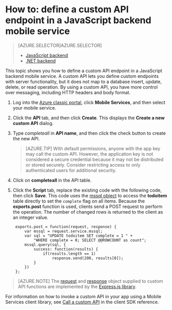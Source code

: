 <properties
    pageTitle="How to define a custom API in a JavaScript backend mobile service | Azure Mobile Services"
    description="Learn how to define a custom API endpoint in a JavaScript backend mobile service."
    services="mobile-services"
    documentationCenter=""
    authors="ggailey777"
    manager="dwrede"
    editor=""/>

<tags
    ms.service="mobile-services"
    ms.workload="mobile"
    ms.tgt_pltfrm="mobile-multiple"
    ms.devlang="javascript"
    ms.topic="article"
    ms.date="12/07/2015"
    ms.author="glenga"/>


# How to: define a custom API endpoint in a JavaScript backend mobile service
> [AZURE.SELECTOR]AZURE.SELECTOR]
> 
> * [JavaScript backend](./mobile-services-javascript-backend-define-custom-api.md)
> * [.NET backend](./mobile-services-dotnet-backend-define-custom-api.md)
> 
> 
This topic shows you how to define a custom API endpoint in a JavaScript backend mobile service. A custom API lets you define custom endpoints with server functionality, but it does not map to a database insert, update, delete, or read operation. By using a custom API, you have more control over messaging, including HTTP headers and body format.



1. Log into the [Azure classic portal](https://manage.windowsazure.com/), click **Mobile Services**, and then select your mobile service.

2. Click the **API** tab, and then click **Create**. This displays the **Create a new custom API** dialog.

3. Type _completeall_ in **API name**, and then click the check button to create the new API.

	> [AZURE.TIP] With default permissions, anyone with the app key may call the custom API. However, the application key is not considered a secure credential because it may not be distributed or stored securely. Consider restricting access to only authenticated users for additional security.

4. Click on **completeall** in the API table.

5. Click the **Script** tab, replace the existing code with the following code, then click **Save**. 	This code uses the [mssql object] to access the **todoitem** table directly to set the `complete` flag on all items. Because the **exports.post** function is used, clients send a POST request to perform the operation. The number of changed rows is returned to the client as an integer value.


		exports.post = function(request, response) {
			var mssql = request.service.mssql;
			var sql = "UPDATE todoitem SET complete = 1 " +
                "WHERE complete = 0; SELECT @@ROWCOUNT as count";
			mssql.query(sql, {
				success: function(results) {
					if(results.length == 1)
						response.send(200, results[0]);
				}
			})
		};


> [AZURE.NOTE] The [request](http://msdn.microsoft.com/library/windowsazure/jj554218.aspx) and [response](http://msdn.microsoft.com/library/windowsazure/dn303373.aspx) object supplied to custom API functions are implemented by the [Express.js library](http://go.microsoft.com/fwlink/p/?LinkId=309046). 

<!-- Anchors. -->

<!-- Images. -->

<!-- URLs. -->
[mssql object]: http://msdn.microsoft.com/library/windowsazure/jj554212.aspx


For information on how to invoke a custom API in your app using a Mobile Services client library, see [Call a custom API](mobile-services-windows-dotnet-how-to-use-client-library.md#custom-api) in the client SDK reference.

<!-- Anchors. -->

<!-- Images. -->

<!-- URLs. -->

